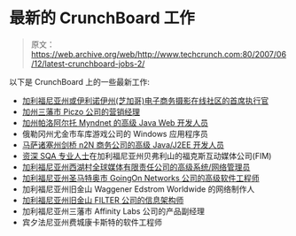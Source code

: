 # 最新的 CrunchBoard 工作

> 原文：<https://web.archive.org/web/http://www.techcrunch.com:80/2007/06/12/latest-crunchboard-jobs-2/>

以下是 CrunchBoard 上的一些最新工作:

*   [加利福尼亚州或伊利诺伊州(芝加哥)电子商务摄影在线社区的首席执行官](https://web.archive.org/web/20150911080034/http://www.crunchboard.com/item/9429746-Chief-Executive-Officer?mpurl=crunchboard "Chief Executive Officer")
*   [加州三藩市 Piczo 公司的营销经理](https://web.archive.org/web/20150911080034/http://www.crunchboard.com/item/9388355-Marketing-Manager?mpurl=crunchboard "Marketing Manager")
*   [加州帕洛阿尔托 Myndnet 的高级 Java Web 开发人员](https://web.archive.org/web/20150911080034/http://www.crunchboard.com/item/9387511-Snr-Java-Web-Develoeprs?mpurl=crunchboard "Snr Java Web Develoeprs")
*   俄勒冈州尤金市车库游戏公司的 Windows 应用程序员
*   [马萨诸塞州剑桥 n2N 商务公司的高级 Java/J2EE 开发人员](https://web.archive.org/web/20150911080034/http://www.crunchboard.com/item/9290666-Senior-Java-J2EE-Developer?mpurl=crunchboard "Senior Java/J2EE Developer")
*   [资深 SQA 专业人士](https://web.archive.org/web/20150911080034/http://www.crunchboard.com/item/9290401-Senior-SQA-Professional?mpurl=crunchboard "Senior SQA Professional")在加利福尼亚州贝弗利山的福克斯互动媒体公司(FIM)
*   [加利福尼亚州西湖村全球媒体有限责任公司的高级系统/网络管理员](https://web.archive.org/web/20150911080034/http://www.crunchboard.com/item/9231383-Sr-System-Network-Administrator?mpurl=crunchboard "Sr. System/Network Administrator")
*   [加利福尼亚州圣马特奥市 GoingOn Networks 公司的高级软件工程师](https://web.archive.org/web/20150911080034/http://www.crunchboard.com/item/9210225-Senior-Software-Engineer?mpurl=crunchboard "Senior Software Engineer")
*   加利福尼亚州旧金山 Waggener Edstrom Worldwide 的网络制作人
*   [加利福尼亚州旧金山 FILTER 公司的信息架构师](https://web.archive.org/web/20150911080034/http://www.crunchboard.com/item/9123677-Information-Architect?mpurl=crunchboard "Information Architect")
*   加利福尼亚州三藩市 Affinity Labs 公司的产品副经理
*   宾夕法尼亚州费城康卡斯特的软件工程师